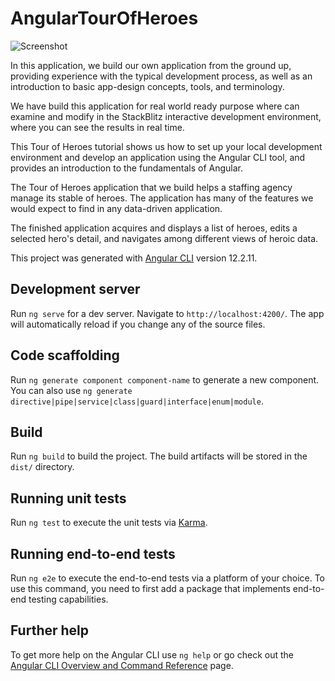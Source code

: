 # AngularTourOfHeroes

![Screenshot](./src/screenshot/Videos_this-project-2021-11-22_21.41.20.gif)

In this application, we build our own application from the ground up, providing experience with the typical development process, as well as an introduction to basic app-design concepts, tools, and terminology.

We have build this application for real world ready purpose where can examine and modify in the StackBlitz interactive development environment, where you can see the results in real time.

This Tour of Heroes tutorial shows us how to set up your local development environment and develop an application using the Angular CLI tool, and provides an introduction to the fundamentals of Angular.

The Tour of Heroes application that we build helps a staffing agency manage its stable of heroes. The application has many of the features we would expect to find in any data-driven application.

The finished application acquires and displays a list of heroes, edits a selected hero's detail, and navigates among different views of heroic data.

This project was generated with [Angular CLI](https://github.com/angular/angular-cli) version 12.2.11.

## Development server

Run `ng serve` for a dev server. Navigate to `http://localhost:4200/`. The app will automatically reload if you change any of the source files.

## Code scaffolding

Run `ng generate component component-name` to generate a new component. You can also use `ng generate directive|pipe|service|class|guard|interface|enum|module`.

## Build

Run `ng build` to build the project. The build artifacts will be stored in the `dist/` directory.

## Running unit tests

Run `ng test` to execute the unit tests via [Karma](https://karma-runner.github.io).

## Running end-to-end tests

Run `ng e2e` to execute the end-to-end tests via a platform of your choice. To use this command, you need to first add a package that implements end-to-end testing capabilities.

## Further help

To get more help on the Angular CLI use `ng help` or go check out the [Angular CLI Overview and Command Reference](https://angular.io/cli) page.
